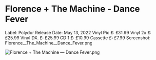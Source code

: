 # Florence + The Machine - Dance Fever

Label: Polydor
Release Date: May 13, 2022
Vinyl Pic £: £31.99
Vinyl 2x £: £25.99
Vinyl DX. £: £25.99
CD 1 £: £10.99
Cassette £: £7.99
Screenshot: Florence__The_Machine__Dance_Fever.png

![Florence + The Machine — Dance Fever.png](Florence%20+%20The%20Machine%20-%20Dance%20Fever%2027ad3798725d81f6b0f2d2170bbfc779/Florence__The_Machine__Dance_Fever.png)